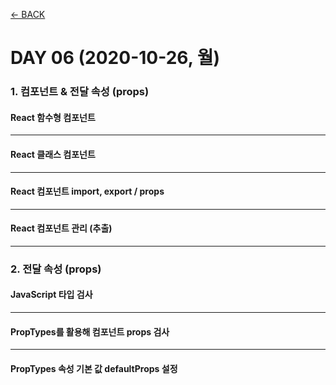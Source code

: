 [← BACK](./README.md)

# DAY 06 (2020-10-26, 월)

### 1. 컴포넌트 & 전달 속성 (props)

#### React 함수형 컴포넌트

---

#### React 클래스 컴포넌트

---

#### React 컴포넌트 import, export / props

---

#### React 컴포넌트 관리 (추출)

---

### 2. 전달 속성 (props)

#### JavaScript 타입 검사

---

#### PropTypes를 활용해 컴포넌트 props 검사

---

#### PropTypes 속성 기본 값 defaultProps 설정
